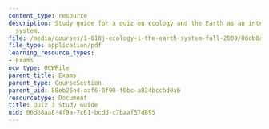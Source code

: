 ```yaml
---
content_type: resource
description: Study guide for a quiz on ecology and the Earth as an integrated dynamic
  system.
file: /media/courses/1-018j-ecology-i-the-earth-system-fall-2009/06db8aa84f9a7c61bcddc7baaf57d895_MIT1_018JF09_guide_3.pdf
file_type: application/pdf
learning_resource_types:
- Exams
ocw_type: OCWFile
parent_title: Exams
parent_type: CourseSection
parent_uid: 88eb26e4-aaf6-0f90-f0bc-a834bccbd0ab
resourcetype: Document
title: Quiz 3 Study Guide
uid: 06db8aa8-4f9a-7c61-bcdd-c7baaf57d895
---
```

